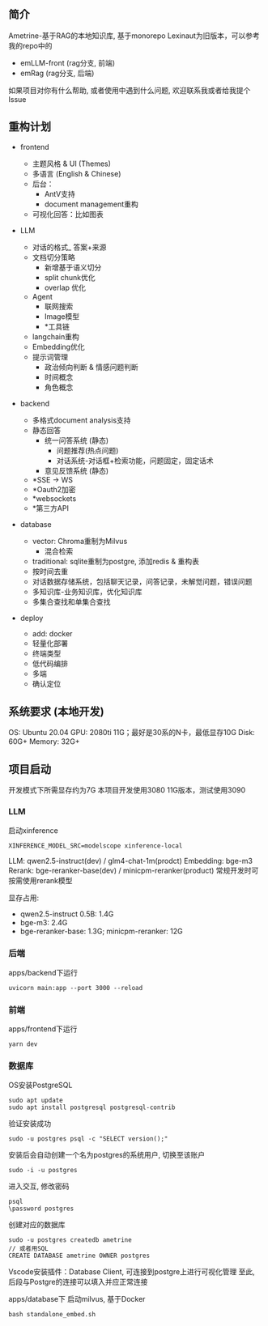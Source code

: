 ## 简介
Ametrine-基于RAG的本地知识库, 基于monorepo
Lexinaut为旧版本，可以参考我的repo中的
- emLLM-front (rag分支, 前端)
- emRag (rag分支, 后端)

如果项目对你有什么帮助, 或者使用中遇到什么问题, 欢迎联系我或者给我提个Issue

## 重构计划
- frontend
  - 主题风格 & UI (Themes)
  - 多语言 (English & Chinese)
  - 后台：
    - AntV支持
    - document management重构
  - 可视化回答：比如图表
- LLM
  - 对话的格式_ 答案+来源
  - 文档切分策略
    - 新增基于语义切分
    - split chunk优化
    - overlap 优化
  - Agent
    - 联网搜索
    - Image模型
    - *工具链
  - langchain重构
  - Embedding优化
  - 提示词管理
    - 政治倾向判断 & 情感问题判断
    - 时间概念
    - 角色概念

- backend
  - 多格式document analysis支持
  - 静态回答
    - 统一问答系统 (静态)
      - 问题推荐(热点问题)
      - 对话系统-对话框+检索功能，问题固定，固定话术
    - 意见反馈系统 (静态)
  - *SSE -> WS
  - *Oauth2加密
  - *websockets
  - *第三方API

- database
  - vector: Chroma重制为Milvus
    - 混合检索
  - traditional: sqlite重制为postgre, 添加redis & 重构表
  - 按时间去重
  - 对话数据存储系统，包括聊天记录，问答记录，未解觉问题，错误问题
  - 多知识库-业务知识库，优化知识库
  - 多集合查找和单集合查找

- deploy
  - add: docker
  - 轻量化部署
  - 终端类型
  - 低代码编排
  - 多端
  - 确认定位

## 系统要求 (本地开发)
OS: Ubuntu 20.04
GPU: 2080ti 11G；最好是30系的N卡，最低显存10G
Disk: 60G+
Memory: 32G+

## 项目启动
开发模式下所需显存约为7G
本项目开发使用3080 11G版本，测试使用3090

### LLM
启动xinference
```
XINFERENCE_MODEL_SRC=modelscope xinference-local
```
LLM: qwen2.5-instruct(dev) / glm4-chat-1m(prodct)
Embedding: bge-m3
Rerank: bge-reranker-base(dev) / minicpm-reranker(product)
常规开发时可按需使用rerank模型

显存占用:
- qwen2.5-instruct 0.5B: 1.4G
- bge-m3: 2.4G
- bge-reranker-base: 1.3G; minicpm-reranker: 12G

### 后端
apps/backend下运行
```
uvicorn main:app --port 3000 --reload
```

### 前端
apps/frontend下运行
```
yarn dev
```

### 数据库
OS安装PostgreSQL
```
sudo apt update
sudo apt install postgresql postgresql-contrib
```

验证安装成功
```
sudo -u postgres psql -c "SELECT version();"
```

安装后会自动创建一个名为postgres的系统用户, 切换至该账户
```
sudo -i -u postgres
```

进入交互, 修改密码
```
psql
\password postgres
```

创建对应的数据库
```
sudo -u postgres createdb ametrine
// 或者用SQL
CREATE DATABASE ametrine OWNER postgres
```

Vscode安装插件：Database Client, 可连接到postgre上进行可视化管理
至此, 后段与Postgre的连接可以填入并应正常连接

apps/database下
启动milvus, 基于Docker
```
bash standalone_embed.sh
```